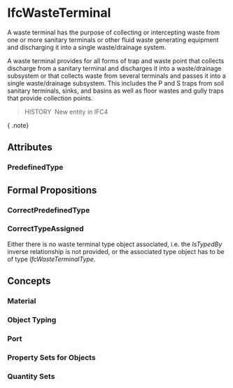 # IfcWasteTerminal

A waste terminal has the purpose of collecting or intercepting waste from one or more sanitary terminals or other fluid waste generating equipment and discharging it into a single waste/drainage system.

A waste terminal provides for all forms of trap and waste point that collects discharge from a sanitary terminal and discharges it into a waste/drainage subsystem or that collects waste from several terminals and passes it into a single waste/drainage subsystem. This includes the P and S traps from soil sanitary terminals, sinks, and basins as well as floor wastes and gully traps that provide collection points.

> HISTORY&nbsp; New entity in IFC4

{ .note}
>

## Attributes

### PredefinedType


## Formal Propositions

### CorrectPredefinedType


### CorrectTypeAssigned
Either there is no waste terminal type object associated, i.e. the _IsTypedBy_ inverse relationship is not provided, or the associated type object has to be of type _IfcWasteTerminalType_.

## Concepts

### Material


### Object Typing


### Port


### Property Sets for Objects


### Quantity Sets


